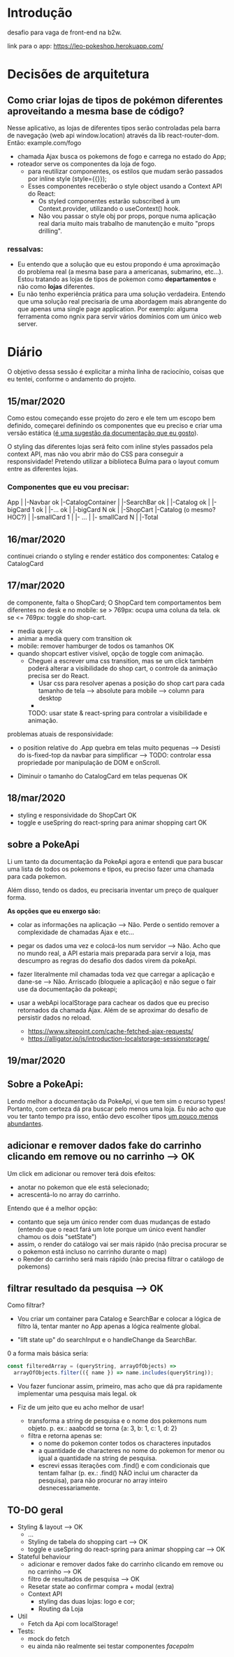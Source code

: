 # Introdução

desafio para vaga de front-end na b2w.

link para o app:
https://leo-pokeshop.herokuapp.com/

# Decisões de arquitetura

## Como criar lojas de tipos de pokémon diferentes aproveitando a mesma base de código?

Nesse aplicativo, as lojas de diferentes tipos serão controladas pela barra de navegação (web api window.location) através da lib react-router-dom. Então: example.com/fogo

- chamada Ajax busca os pokemons de fogo e carrega no estado do App;
- roteador serve os componentes da loja de fogo.
  - para reutilizar componentes, os estilos que mudam serão passados por inline style (style={{}});
  - Esses componentes receberão o style object usando a Context API do React:
    - Os styled componentes estarão subscribed à um Context.provider, utilizando o useContext() hook.
    - Não vou passar o style obj por props, porque numa aplicação real daria muito mais trabalho de manutenção e muito "props drilling".

### ressalvas:

- Eu entendo que a solução que eu estou propondo é uma aproximação do problema real (a mesma base para a americanas, submarino, etc...). Estou tratando as lojas de tipos de pokemon como **departamentos** e não como **lojas** diferentes.
- Eu não tenho experiência prática para uma solução verdadeira. Entendo que uma solução real precisaria de uma abordagem mais abrangente do que apenas uma single page application. Por exemplo: alguma ferramenta como ngnix para servir vários domínios com um único web server.

# Diário

O objetivo dessa sessão é explicitar a minha linha de raciocínio, coisas que eu tentei, conforme o andamento do projeto.

## 15/mar/2020

Como estou começando esse projeto do zero e ele tem um escopo bem definido, começarei definindo os componentes que eu preciso e criar uma versão estática ([é uma sugestão da documentação que eu gosto](https://reactjs.org/docs/thinking-in-react.html)).

O styling das diferentes lojas será feito com inline styles passados pela context API, mas não vou abrir mão do CSS para conseguir a responsividade! Pretendo utilizar a biblioteca Bulma para o layout comum entre as diferentes lojas.

### Componentes que eu vou precisar:

App
|
|-Navbar ok
|-CatalogContainer
| |-SearchBar ok
| |-Catalog ok
| |-bigCard 1 ok
| |-... ok
| |-bigCard N ok
|
|-ShopCart
|-Catalog (o mesmo? HOC?)
| |-smallCard 1
| |- ...
| |- smallCard N
|
|-Total

## 16/mar/2020

continuei criando o styling e render estático dos componentes:
Catalog e CatalogCard

## 17/mar/2020

de componente, falta o ShopCard;
O ShopCard tem comportamentos bem diferentes no desk e no mobile:
se > 769px: ocupa uma coluna da tela. ok
se <= 769px: toggle do shop-cart.

- media query ok
- animar a media query com transition ok
- mobile: remover hamburger de todos os tamanhos OK
- quando shopcart estiver visível, opção de toggle com animação.
  - Cheguei a escrever uma css transition, mas se um click também poderá alterar a visibilidade do shop cart, o controle da animação precisa ser do React.
    - Usar css para resolver apenas a posição do shop cart para cada tamanho de tela --> absolute para mobile --> column para desktop
    -
    TODO: usar state & react-spring para controlar a visibilidade e animação.

problemas atuais de responsividade:

- o position relative do .App quebra em telas muito pequenas --> Desisti do is-fixed-top da navbar para simplificar -->
  TODO: controlar essa propriedade por manipulação de DOM e onScroll.

- Diminuir o tamanho do CatalogCard em telas pequenas OK

## 18/mar/2020

- styling e responsividade do ShopCart OK
- toggle e useSpring do react-spring para animar shopping cart OK

## sobre a PokeApi

Li um tanto da documentação da PokeApi agora e entendi que para buscar uma lista de todos os pokemons e tipos, eu preciso fazer uma chamada para cada pokemon.

Além disso, tendo os dados, eu precisaria inventar um preço de qualquer forma.

**As opções que eu enxergo são:**

- colar as informações na aplicação --> Não. Perde o sentido remover a complexidade de chamadas Ajax e etc...

- pegar os dados uma vez e colocá-los num servidor --> Não. Acho que no mundo real, a API estaria mais preparada para servir a loja, mas descumpro as regras do desafio dos dados virem da pokeApi.

- fazer literalmente mil chamadas toda vez que carregar a aplicação e dane-se --> Não. Arriscado (bloqueie a aplicação) e não segue o fair use da documentação da pokeapi;

- usar a webApi localStorage para cachear os dados que eu preciso retornados da chamada Ajax. Além de se aproximar do desafio de persistir dados no reload.
  - https://www.sitepoint.com/cache-fetched-ajax-requests/
  - https://alligator.io/js/introduction-localstorage-sessionstorage/

## 19/mar/2020

## Sobre a PokeApi:

Lendo melhor a documentação da PokeApi, vi que tem sim o recurso types! Portanto, com certeza dá pra buscar pelo menos uma loja. Eu não acho que vou ter tanto tempo pra isso, então devo escolher tipos [um pouco menos abundantes](https://www.reddit.com/r/pokemon/comments/8o6fow/number_of_pokemon_per_type_ranking_chart/).

## adicionar e remover dados fake do carrinho clicando em remove ou no carrinho --> OK

Um click em adicionar ou remover terá dois efeitos:

- anotar no pokemon que ele está selecionado;
- acrescentá-lo no array do carrinho.

Entendo que é a melhor opção:

- contanto que seja um único render com duas mudanças de estado (entendo que o react fará um lote porque um único event handler chamou os dois "setState")
- assim, o render do catálogo vai ser mais rápido (não precisa procurar se o pokemon está incluso no carrinho durante o map)
- o Render do carrinho será mais rápido (não precisa filtrar o catálogo de pokemons)

## filtrar resultado da pesquisa --> OK

Como filtrar?

- Vou criar um container para Catalog e SearchBar e colocar a lógica de filtro lá, tentar manter no App apenas a lógica realmente global.

- "lift state up" do searchInput e o handleChange da SearchBar.

0 a forma mais básica seria:

```javascript
const filteredArray = (queryString, arrayOfObjects) =>
  arrayOfObjects.filter(({ name }) => name.includes(queryString));
```

- Vou fazer funcionar assim, primeiro, mas acho que dá pra rapidamente implementar uma pesquisa mais legal. ok

- Fiz de um jeito que eu acho melhor de usar!
  - transforma a string de pesquisa e o nome dos pokemons num objeto. p. ex.: aaabcdd se torna {a: 3, b: 1, c: 1, d: 2}
  - filtra e retorna apenas se:
    - o nome do pokemon conter todos os characteres inputados
    - a quantidade de characteres no nome do pokemon for menor ou igual a quantidade na string de pesquisa.
    - escrevi essas iterações com .find() e com condicionais que tentam falhar (p. ex.: .find() NÃO inclui um character da pesquisa), para não procurar no array inteiro desnecessariamente.

## TO-DO geral

- Styling & layout --> OK
  - ...
  - Styling de tabela do shopping cart --> OK
  - toggle e useSpring do react-spring para animar shopping car --> OK
- Stateful behaviour
  - adicionar e remover dados fake do carrinho clicando em remove ou no carrinho --> OK
  - filtro de resultados de pesquisa --> OK
  - Resetar state ao confirmar compra + modal (extra)
  - Context API
    - styling das duas lojas: logo e cor;
    - Routing da Loja
- Util
  - Fetch da Api com localStorage!
- Tests:
  - mock do fetch
  - eu ainda não realmente sei testar componentes _facepalm_
